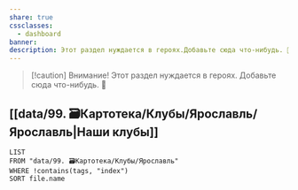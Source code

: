 ```yaml
---
share: true
cssclasses:
  - dashboard
banner: 
description: Этот раздел нуждается в героях.Добавьте сюда что-нибудь. 🥺
---
```


> [!caution] Внимание!
> Этот раздел нуждается в героях.
> Добавьте сюда что-нибудь. 🥺

## [[data/99. 🗃️Картотека/Клубы/Ярославль/Ярославль|Наши клубы]]
```dataview
LIST
FROM "data/99. 🗃️Картотека/Клубы/Ярославль"
WHERE !contains(tags, "index")
SORT file.name
```
